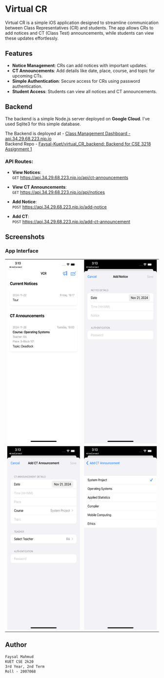 
# Virtual CR

Virtual CR is a simple iOS application designed to streamline communication between Class Representatives (CR) and students. The app allows CRs to add notices and CT (Class Test) announcements, while students can view these updates effortlessly.

## Features

- **Notice Management**: CRs can add notices with important updates.
- **CT Announcements**: Add details like date, place, course, and topic for upcoming CTs.
- **Simple Authentication**: Secure access for CRs using password authentication.
- **Student Access**: Students can view all notices and CT announcements.

## Backend

The backend is a simple Node.js server deployed on **Google Cloud**.  I've used Sqlite3 for this simple database.

The Backend is deployed at -  [Class Management Dashboard - api.34.29.68.223.nip.io](https://api.34.29.68.223.nip.io/)  <br>
Backend Repo - [Faysal-Kuet/virtual_CR_backend: Backend for CSE 3218 Assignment 1](https://github.com/Faysal-Kuet/virtual_CR_backend)

### API Routes:

- **View Notices**:  
  `GET` https://api.34.29.68.223.nip.io/api/ct-announcements

- **View CT Announcements**:  
  `GET` https://api.34.29.68.223.nip.io/api/notices

- **Add Notice**:  
  `POST` https://api.34.29.68.223.nip.io/add-notice

- **Add CT**:  
  `POST`  https://api.34.29.68.223.nip.io/add-ct-announcement  



## Screenshots

### App Interface
<table>
  <tr>
    <td><img src="./images/p1.png" height="600" alt="Screenshot1"></td>
    <td><img src="./images/p2.png" height="600" alt="Screenshot2"></td>
  </tr>
  <tr>
    <td><img src="./images/p3.png" height="600" alt="Screenshot3"></td>
    <td><img src="./images/p4.png" height="600" alt="Screenshot4"></td>
  </tr>
</table>


## Author
```
Faysal Mahmud
KUET CSE 2k20
3rd Year, 2nd Term
Roll - 2007068
```
